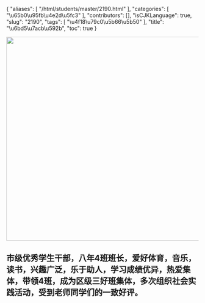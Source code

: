 {
    "aliases": [
        "/html/students/master/2190.html"
    ],
    "categories": [
        "\u65b0\u95fb\u4e2d\u5fc3"
    ],
    "contributors": [],
    "isCJKLanguage": true,
    "slug": "2190",
    "tags": [
        "\u4f18\u79c0\u5b66\u5b50"
    ],
    "title": "\u6bd5\u7acb\u592b",
    "toc": true
}


<img
    src="https://cdn.tfls.online/mirror/full/bc35640c947d7cd9e149ba9b37af5a4d88a9e39c.jpg"
    style="display:block;margin-left:auto;margin-right:auto;"
    decoding="async"
    fetchpriority="auto"
    loading="lazy"
    height="534"
    width="800"
/>




   





## 市级优秀学生干部，八年4班班长，爱好体育，音乐，读书，兴趣广泛，乐于助人，学习成绩优异，热爱集体，带领4班，成为区级三好班集体，多次组织社会实践活动，受到老师同学们的一致好评。



   




